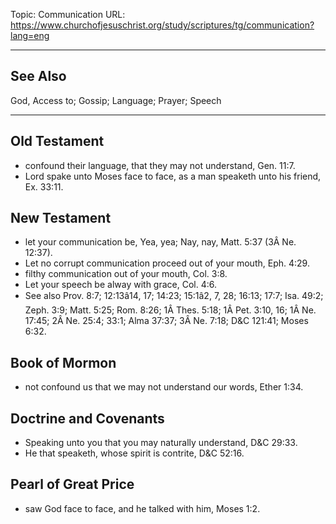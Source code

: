 Topic: Communication
URL: https://www.churchofjesuschrist.org/study/scriptures/tg/communication?lang=eng

---

## See Also

God, Access to; Gossip; Language; Prayer; Speech

---

## Old Testament

- confound their language, that they may not understand, Gen. 11:7.
- Lord spake unto Moses face to face, as a man speaketh unto his friend, Ex. 33:11.

## New Testament

- let your communication be, Yea, yea; Nay, nay, Matt. 5:37 (3Â Ne. 12:37).
- Let no corrupt communication proceed out of your mouth, Eph. 4:29.
- filthy communication out of your mouth, Col. 3:8.
- Let your speech be alway with grace, Col. 4:6.
- See also Prov. 8:7; 12:13â14, 17; 14:23; 15:1â2, 7, 28; 16:13; 17:7; Isa. 49:2; Zeph. 3:9; Matt. 5:25; Rom. 8:26; 1Â Thes. 5:18; 1Â Pet. 3:10, 16; 1Â Ne. 17:45; 2Â Ne. 25:4; 33:1; Alma 37:37; 3Â Ne. 7:18; D&C 121:41; Moses 6:32.

## Book of Mormon

- not confound us that we may not understand our words, Ether 1:34.

## Doctrine and Covenants

- Speaking unto you that you may naturally understand, D&C 29:33.
- He that speaketh, whose spirit is contrite, D&C 52:16.

## Pearl of Great Price

- saw God face to face, and he talked with him, Moses 1:2.

